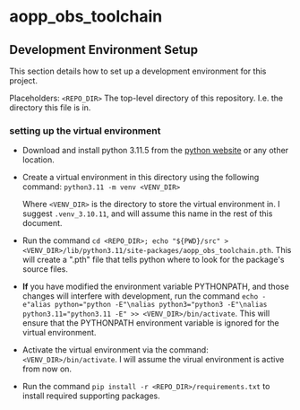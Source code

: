 # aopp_obs_toolchain


## Development Environment Setup ##

This section details how to set up a development environment for this project.

Placeholders:
	`<REPO_DIR>`
		The top-level directory of this repository. I.e. the directory this file is in.


### setting up the virtual environment ###

* Download and install python 3.11.5 from the [python website](https://www.python.org/downloads/release/python-3115/) or any other location.

* Create a virtual environment in this directory using the following command:
	`python3.11 -m venv <VENV_DIR>`
	
	Where `<VENV_DIR>` is the directory to store the virtual environment in. I suggest `.venv_3.10.11`, and will assume this name in the rest of this document.

* Run the command `cd <REPO_DIR>; echo "${PWD}/src" > <VENV_DIR>/lib/python3.11/site-packages/aopp_obs_toolchain.pth`. This will create a ".pth" file that tells python where to look for the package's source files.

* **If** you have modified the environment variable PYTHONPATH, and those changes will interfere with development, run the command `echo -e"alias python="python -E"\nalias python3="python3 -E"\nalias python3.11="python3.11 -E" >> <VENV_DIR>/bin/activate`. This will ensure that the PYTHONPATH environment variable is ignored for the virtual environment.

* Activate the virtual environment via the command: `<VENV_DIR>/bin/activate`. I will assume the virual environment is active from now on.

* Run the command `pip install -r <REPO_DIR>/requirements.txt` to install required supporting packages.
